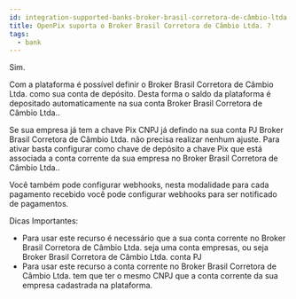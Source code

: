 ```yaml
---
id: integration-supported-banks-broker-brasil-corretora-de-câmbio-ltda
title: OpenPix suporta o Broker Brasil Corretora de Câmbio Ltda. ?
tags:
  - bank
---
```


Sim.

Com a plataforma é possível definir o Broker Brasil Corretora de Câmbio Ltda. como sua conta de depósito. Desta forma o saldo da plataforma é depositado automaticamente na sua conta Broker Brasil Corretora de Câmbio Ltda..

Se sua empresa já tem a chave Pix CNPJ já defindo na sua conta PJ Broker Brasil Corretora de Câmbio Ltda. não precisa realizar nenhum ajuste. Para ativar basta configurar como chave de depósito a chave Pix que está associada a conta corrente da sua empresa no Broker Brasil Corretora de Câmbio Ltda..

Você também pode configurar webhooks, nesta modalidade para cada pagamento recebido você pode configurar webhooks para ser notificado de pagamentos.

Dicas Importantes:

- Para usar este recurso é necessário que a sua conta corrente no Broker Brasil Corretora de Câmbio Ltda. seja uma conta empresas, ou seja Broker Brasil Corretora de Câmbio Ltda. conta PJ
- Para usar este recurso a conta corrente no Broker Brasil Corretora de Câmbio Ltda. tem que ter o mesmo CNPJ que a conta corrente da sua empresa cadastrada na plataforma.
